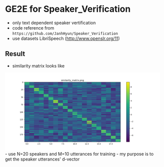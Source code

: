 # GE2E for Speaker_Verification
- only text dependent speaker vertification
- code reference from ```https://github.com/JanhHyun/Speaker_Verification```
- use datasets LibriSpeech (http://www.openslr.org/11)
## Result
- similarity matrix looks like
<img src= result/similarity.png >
- use N=20 speakers and M=10 utterances for training
- my purpose is to get the speaker utterances' d-vector 
